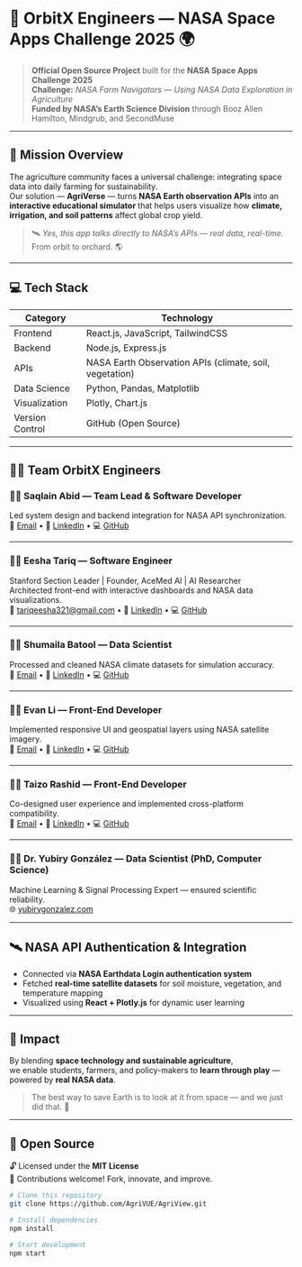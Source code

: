 # 🚀 OrbitX Engineers — NASA Space Apps Challenge 2025 🌍  

> **Official Open Source Project** built for the **NASA Space Apps Challenge 2025**  
> **Challenge:** *NASA Farm Navigators — Using NASA Data Exploration in Agriculture*  
> **Funded by NASA’s Earth Science Division** through Booz Allen Hamilton, Mindgrub, and SecondMuse  

---

## 🌾 Mission Overview  

The agriculture community faces a universal challenge: integrating space data into daily farming for sustainability.  
Our solution — **AgriVerse** — turns **NASA Earth observation APIs** into an **interactive educational simulator** that helps users visualize how **climate, irrigation, and soil patterns** affect global crop yield.  

> 🛰️ *Yes, this app talks directly to NASA’s APIs — real data, real-time.*  
> From orbit to orchard. 🌎  

---

## 💻 Tech Stack  

| Category | Technology |
|-----------|-------------|
| Frontend | React.js, JavaScript, TailwindCSS |
| Backend | Node.js, Express.js |
| APIs | NASA Earth Observation APIs (climate, soil, vegetation) |
| Data Science | Python, Pandas, Matplotlib |
| Visualization | Plotly, Chart.js |
| Version Control | GitHub (Open Source) |

---

## 👨‍🚀 Team OrbitX Engineers  

### 🧑‍💻 **Saqlain Abid** — Team Lead & Software Developer  
Led system design and backend integration for NASA API synchronization.  
📧 [Email]() • 🔗 [LinkedIn]() • 💻 [GitHub]()  

---

### 👩‍💻 **Eesha Tariq** — Software Engineer  
Stanford Section Leader | Founder, AceMed AI | AI Researcher  
Architected front-end with interactive dashboards and NASA data visualizations.  
📧 [tariqeesha321@gmail.com](mailto:tariqeesha321@gmail.com) • 🔗 [LinkedIn](https://www.linkedin.com/in/esha-tariqdev/) • 💻 [GitHub](https://github.com/codewithEshaYoutube)  

---

### 👩‍🔬 **Shumaila Batool** — Data Scientist  
Processed and cleaned NASA climate datasets for simulation accuracy.  
📧 [Email]() • 🔗 [LinkedIn]() • 💻 [GitHub]()  

---

### 👨‍💻 **Evan Li** — Front-End Developer  
Implemented responsive UI and geospatial layers using NASA satellite imagery.  
📧 [Email]() • 🔗 [LinkedIn]() • 💻 [GitHub]()  

---

### 👨‍💻 **Taizo Rashid** — Front-End Developer  
Co-designed user experience and implemented cross-platform compatibility.  
📧 [Email]() • 🔗 [LinkedIn]() • 💻 [GitHub]()  

---

### 👩‍🔬 **Dr. Yubiry González** — Data Scientist (PhD, Computer Science)  
Machine Learning & Signal Processing Expert — ensured scientific reliability.  
🌐 [yubirygonzalez.com](https://yubirygonzalez.com/)  

---

## 🛰️ NASA API Authentication & Integration  

- Connected via **NASA Earthdata Login authentication system**  
- Fetched **real-time satellite datasets** for soil moisture, vegetation, and temperature mapping  
- Visualized using **React + Plotly.js** for dynamic user learning  

---

## 🌟 Impact  

By blending **space technology and sustainable agriculture**,  
we enable students, farmers, and policy-makers to **learn through play** — powered by **real NASA data**.  

> The best way to save Earth is to look at it from space — and we just did that. 🚀  

---

## 💬 Open Source  

🔓 Licensed under the **MIT License**  
📂 Contributions welcome! Fork, innovate, and improve.  

```bash
# Clone this repository
git clone https://github.com/AgriVUE/AgriView.git

# Install dependencies
npm install

# Start development
npm start
